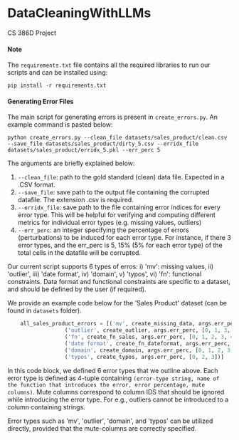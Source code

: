 # DataCleaningWithLLMs
CS 386D Project

#### Note

The `requirements.txt` file contains all the required libraries to run our scripts and can be installed using:

```
pip install -r requirements.txt
```

#### Generating Error Files

The main script for generating errors is present in `create_errors.py`. An example command is pasted below:

```
python create_errors.py --clean_file datasets/sales_product/clean.csv --save_file datasets/sales_product/dirty_5.csv --erridx_file datasets/sales_product/erridx_5.pkl --err_perc 5
```

The arguments are briefly explained below:
1. `--clean_file`: path to the gold standard (clean) data file. Expected in a .CSV format.
2. `--save_file`: save path to the output file containing the corrupted datafile. The extension .csv is required.
3. `--erridx_file`: save path to the file containing error indices for every error type. This will be helpful for verifying and computing different metrics for individual error types (e.g. missing values, outliers)
4. `--err_perc`: an integer specifying the percentage of errors (perturbations) to be induced for each error type. For instance, if there 3 error types, and the err_perc is 5, 15% (5% for each error type) of the total cells in the datafile will be corrupted.

Our current script supports 6 types of erros: i) 'mv': missing values, ii) 'outlier', iii) 'date format', iv) 'domain', v) 'typos', vi) 'fn': functional constraints. Data format and functional constraints are specific to a dataset, and should be defined by the user (if required). 

We provide an example code below for the 'Sales Product' dataset (can be found in `datasets` folder).


```python
    all_sales_product_errors = [('mv', create_missing_data, args.err_perc, [0, 1, 2, 3, 4, 5, 6]), \
                  ('outlier', create_outlier, args.err_perc, [0, 1, 3, 4, 5, 6, 7, 8]), \
                  ('fn', create_fn_sales, args.err_perc, [0, 1, 2, 3, 4, 5, 6, 8]), \
                  ('date format', create_fn_dateformat, args.err_perc, [0, 1, 2, 3, 5, 6, 7, 8]), \
                  ('domain', create_domain, args.err_perc, [0, 1, 2, 3, 4, 5, 6]), \
                  ('typos', create_typos, args.err_perc, [0, 2, 3])]
```
In this code block, we defined 6 error types that we outline above. Each error type is defined as 4-tuple containing ```(error-type string, name of the function that introduces the error, error percentage, mute columns)```.
Mute columns correspond to column IDS that should be ignored while introducing the error type. For e.g., outliers cannot be introduced to a column containing strings.

Error types such as 'mv', 'outlier', 'domain', and 'typos' can be utilized directly, provided that the mute-columns are correctly specified.




